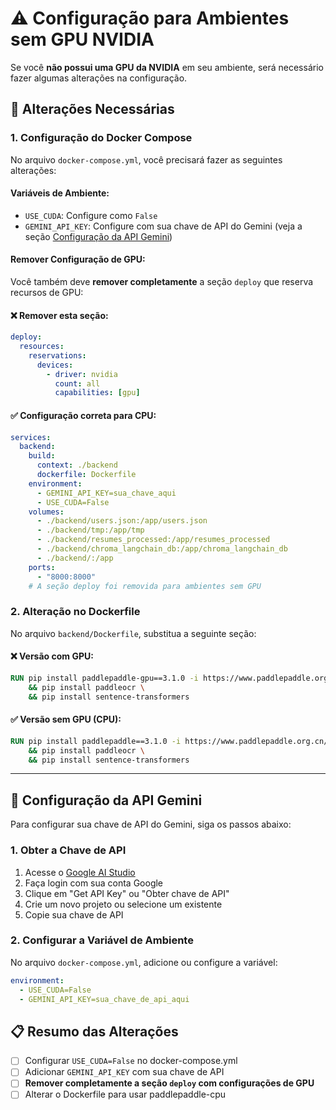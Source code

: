 # ⚠️ Configuração para Ambientes sem GPU NVIDIA

Se você **não possui uma GPU da NVIDIA** em seu ambiente, será necessário fazer algumas alterações na configuração.

## 🔧 Alterações Necessárias

### 1. Configuração do Docker Compose

No arquivo `docker-compose.yml`, você precisará fazer as seguintes alterações:

#### Variáveis de Ambiente:
- `USE_CUDA`: Configure como `False`
- `GEMINI_API_KEY`: Configure com sua chave de API do Gemini (veja a seção [Configuração da API Gemini](#configuração-da-api-gemini))

#### Remover Configuração de GPU:
Você também deve **remover completamente** a seção `deploy` que reserva recursos de GPU:

#### ❌ Remover esta seção:
```yaml
deploy:
  resources:
    reservations:
      devices:
        - driver: nvidia
          count: all
          capabilities: [gpu]
```

#### ✅ Configuração correta para CPU:
```yaml
services:
  backend:
    build:
      context: ./backend
      dockerfile: Dockerfile
    environment:
      - GEMINI_API_KEY=sua_chave_aqui
      - USE_CUDA=False
    volumes:
      - ./backend/users.json:/app/users.json
      - ./backend/tmp:/app/tmp
      - ./backend/resumes_processed:/app/resumes_processed
      - ./backend/chroma_langchain_db:/app/chroma_langchain_db
      - ./backend/:/app
    ports:
      - "8000:8000"
    # A seção deploy foi removida para ambientes sem GPU
```

### 2. Alteração no Dockerfile

No arquivo `backend/Dockerfile`, substitua a seguinte seção:

#### ❌ Versão com GPU:
```dockerfile
RUN pip install paddlepaddle-gpu==3.1.0 -i https://www.paddlepaddle.org.cn/packages/stable/cu118/ \
    && pip install paddleocr \
    && pip install sentence-transformers
```

#### ✅ Versão sem GPU (CPU):
```dockerfile
RUN pip install paddlepaddle==3.1.0 -i https://www.paddlepaddle.org.cn/packages/stable/cpu/ \
    && pip install paddleocr \
    && pip install sentence-transformers
```

---

## 🔑 Configuração da API Gemini

Para configurar sua chave de API do Gemini, siga os passos abaixo:

### 1. Obter a Chave de API

1. Acesse o [Google AI Studio](https://aistudio.google.com/)
2. Faça login com sua conta Google
3. Clique em "Get API Key" ou "Obter chave de API"
4. Crie um novo projeto ou selecione um existente
5. Copie sua chave de API

### 2. Configurar a Variável de Ambiente

No arquivo `docker-compose.yml`, adicione ou configure a variável:

```yaml
environment:
  - USE_CUDA=False
  - GEMINI_API_KEY=sua_chave_de_api_aqui
```

## 📋 Resumo das Alterações

- [ ] Configurar `USE_CUDA=False` no docker-compose.yml
- [ ] Adicionar `GEMINI_API_KEY` com sua chave de API
- [ ] **Remover completamente a seção `deploy` com configurações de GPU**
- [ ] Alterar o Dockerfile para usar paddlepaddle-cpu